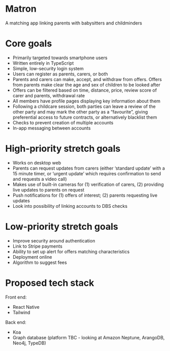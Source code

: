 # Matron
A matching app linking parents with babysitters and childminders

# Core goals
* Primarily targeted towards smartphone users
* Written entirely in TypeScript
* Simple, low-security login system
* Users can register as parents, carers, or both
* Parents and carers can make, accept, and withdraw from offers. Offers from parents make clear the age and sex of children to be looked after
* Offers can be filtered based on time, distance, price, review score of carer and parents, withdrawal rate
* All members have profile pages displaying key information about them
* Following a childcare session, both parties can leave a review of the other party and may mark the other party as a “favourite”, giving preferential access to future contracts, or alternatively blacklist them
* Checks to prevent creation of multiple accounts
* In-app messaging between accounts

# High-priority stretch goals
* Works on desktop web
* Parents can request updates from carers (either ‘standard update’ with a 15 minute timer, or ‘urgent update’ which requires confirmation to send and requests a video call)
* Makes use of built-in cameras for (1) verification of carers, (2) providing live updates to parents on request
* Push notifications for (1) offers of interest; (2) parents requesting live updates
* Look into possibility of linking accounts to DBS checks

# Low-priority stretch goals
* Improve security around authentication
* Link to Stripe payments
* Ability to set up alert for offers matching characteristics
* Deployment online
* Algorithm to suggest fees

# Proposed tech stack
Front end:
* React Native
* Tailwind

Back end:
* Koa
* Graph database (platform TBC - looking at Amazon Neptune, ArangoDB, Neo4j, TypeDB)
